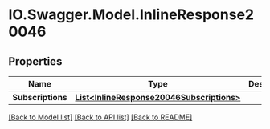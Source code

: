 # IO.Swagger.Model.InlineResponse20046
## Properties

Name | Type | Description | Notes
------------ | ------------- | ------------- | -------------
**Subscriptions** | [**List&lt;InlineResponse20046Subscriptions&gt;**](InlineResponse20046Subscriptions.md) |  | 

[[Back to Model list]](../README.md#documentation-for-models) [[Back to API list]](../README.md#documentation-for-api-endpoints) [[Back to README]](../README.md)

